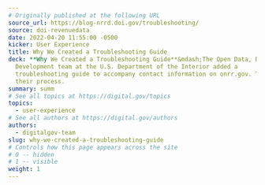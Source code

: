 ```yaml
---
# Originally published at the following URL
source_url: https://blog-nrrd.doi.gov/troubleshooting/
source: doi-revenuedata
date: 2022-04-20 11:55:00 -0500
kicker: User Experience
title: Why We Created a Troubleshooting Guide
deck: **Why We Created a Troubleshooting Guide**&mdash;The Open Data, Design, and
  Development team at the U.S. Department of the Interior added a
  troubleshooting guide to accompany contact information on onrr.gov. This is
  their process.
summary: summ
# See all topics at https://digital.gov/topics
topics:
  - user-experience
# See all authors at https://digital.gov/authors
authors:
  - digitalgov-team
slug: why-we-created-a-troubleshooting-guide
# Controls how this page appears across the site
# 0 -- hidden
# 1 -- visible
weight: 1
---
```

